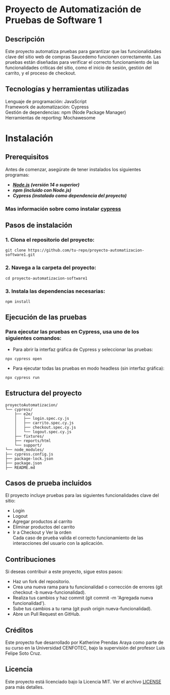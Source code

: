 # Proyecto de Automatización de Pruebas de Software 1
## Descripción
Este proyecto automatiza pruebas para garantizar que las funcionalidades clave del sitio web de compras Saucedemo funcionen correctamente. Las pruebas están diseñadas para verificar el correcto funcionamiento de las funcionalidades críticas del sitio, como el inicio de sesión, gestión del carrito, y el proceso de checkout.
## Tecnologías y herramientas utilizadas
Lenguaje de programación: JavaScript        
Framework de automatización: Cypress        
Gestión de dependencias: npm (Node Package Manager)     
Herramientas de reporting: Mochawesome
# Instalación
## Prerequisitos
Antes de comenzar, asegúrate de tener instalados los siguientes programas:  
- ***[Node.js](https://nodejs.org/en/download/package-manager) (versión 14 o superior)***     
- ***npm (incluido con Node.js)***      
- ***Cypress (instalado como dependencia del proyecto)***
### Mas información sobre como instalar [cypress](https://docs.cypress.io/guides/getting-started/installing-cypress)
## Pasos de instalación
### 1. Clona el repositorio del proyecto:
```
git clone https://github.com/tu-repo/proyecto-automatizacion-software1.git
```
### 2. Navega a la carpeta del proyecto:
```
cd proyecto-automatizacion-software1
```
### 3. Instala las dependencias necesarias:
```
npm install
```
## Ejecución de las pruebas
### Para ejecutar las pruebas en Cypress, usa uno de los siguientes comandos:

- Para abrir la interfaz gráfica de Cypress y seleccionar las pruebas:         
```
npx cypress open
```        
- Para ejecutar todas las pruebas en modo headless (sin interfaz gráfica):  
```
npx cypress run
```
## Estructura del proyecto
```
proyectoAutomatizacion/                               
└── cypress/        
    ├── e2e/    
    │   ├── login.spec.cy.js    
    │   ├── carrito.spec.cy.js  
    │   ├── checkout.spec.cy.js     
    │   └── logout.spec.cy.js       
    ├── fixtures/ 
    ├── reports/html  
    └── support/        
└── node_modules/   
├── cypress.config.js   
├── package-lock.json   
├── package.json    
├── README.md
```
## Casos de prueba incluidos
El proyecto incluye pruebas para las siguientes funcionalidades clave del sitio:        
- Login
- Logout
- Agregar productos al carrito
- Eliminar productos del carrito
- Ir a Checkout y Ver la orden                   
Cada caso de prueba valida el correcto funcionamiento de las interacciones del usuario con la aplicación.
## Contribuciones
Si deseas contribuir a este proyecto, sigue estos pasos:

- Haz un fork del repositorio.
- Crea una nueva rama para tu funcionalidad o corrección de errores (git checkout -b nueva-funcionalidad).
- Realiza tus cambios y haz commit (git commit -m 'Agregada nueva funcionalidad').
- Sube tus cambios a tu rama (git push origin nueva-funcionalidad).
- Abre un Pull Request en GitHub.
## Créditos
Este proyecto fue desarrollado por Katherine Prendas Araya como parte de su curso en la Universidad CENFOTEC, bajo la supervisión del profesor Luis Felipe Soto Cruz.
## Licencia
Este proyecto está licenciado bajo la Licencia MIT. Ver el archivo [LICENSE](https://mit-license.org/) para más detalles.